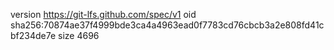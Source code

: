 version https://git-lfs.github.com/spec/v1
oid sha256:70874ae37f4999bde3ca4a4963ead0f7783cd76cbcb3a2e808fd41cbf234de7e
size 4696
